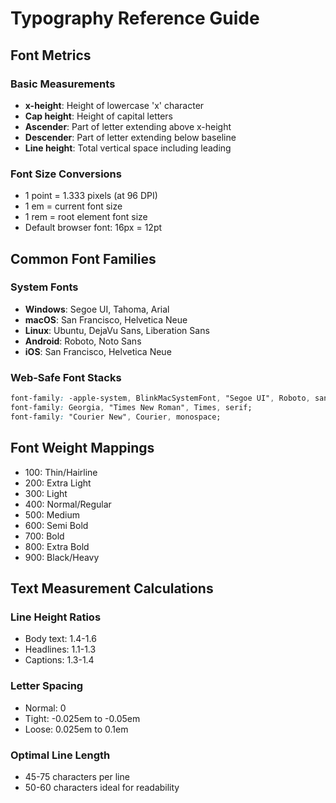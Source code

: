 # Typography Reference Guide

## Font Metrics

### Basic Measurements
- **x-height**: Height of lowercase 'x' character
- **Cap height**: Height of capital letters
- **Ascender**: Part of letter extending above x-height
- **Descender**: Part of letter extending below baseline
- **Line height**: Total vertical space including leading

### Font Size Conversions
- 1 point = 1.333 pixels (at 96 DPI)
- 1 em = current font size
- 1 rem = root element font size
- Default browser font: 16px = 12pt

## Common Font Families

### System Fonts
- **Windows**: Segoe UI, Tahoma, Arial
- **macOS**: San Francisco, Helvetica Neue
- **Linux**: Ubuntu, DejaVu Sans, Liberation Sans
- **Android**: Roboto, Noto Sans
- **iOS**: San Francisco, Helvetica Neue

### Web-Safe Font Stacks
```css
font-family: -apple-system, BlinkMacSystemFont, "Segoe UI", Roboto, sans-serif;
font-family: Georgia, "Times New Roman", Times, serif;
font-family: "Courier New", Courier, monospace;
```

## Font Weight Mappings
- 100: Thin/Hairline
- 200: Extra Light
- 300: Light
- 400: Normal/Regular
- 500: Medium
- 600: Semi Bold
- 700: Bold
- 800: Extra Bold
- 900: Black/Heavy

## Text Measurement Calculations

### Line Height Ratios
- Body text: 1.4-1.6
- Headlines: 1.1-1.3
- Captions: 1.3-1.4

### Letter Spacing
- Normal: 0
- Tight: -0.025em to -0.05em
- Loose: 0.025em to 0.1em

### Optimal Line Length
- 45-75 characters per line
- 50-60 characters ideal for readability
